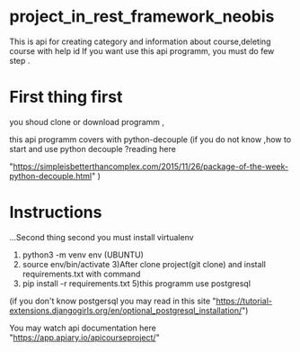 # project_in_rest_framework_neobis
This is api for creating category and information about course,deleting course with help id 
If you want use this api programm, you must do few step  .
# First thing first 
you shoud clone or download programm ,

this api programm covers with python-decouple (if you do not know ,how to start and use python decouple ?reading here 

"https://simpleisbetterthancomplex.com/2015/11/26/package-of-the-week-python-decouple.html" )

# Instructions
...Second thing second 
you must install virtualenv

1) python3 -m venv env   (UBUNTU)
2) source env/bin/activate
3)After clone project(git clone) and install requirements.txt with command 
4) pip install -r requirements.txt
5)this programm use postgresql

(if you don't know postgersql you may read in this site "https://tutorial-extensions.djangogirls.org/en/optional_postgresql_installation/")

You may watch api documentation here "https://app.apiary.io/apicourseproject/"
